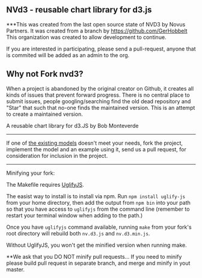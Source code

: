 NVd3 - reusable chart library for d3.js
-----------------------------------------

***This was created from the last open source state of NVD3 by Novus Partners.  It was created from a branch by https://github.com/GerHobbelt  This organization was created to allow development to continue.  

If you are interested in participating, please send a pull-request, anyone that is commited will be added as an admin to the org. 

Why not Fork nvd3?
-------------------------------------
When a project is abandoned by the original creator on Github, it creates all kinds of issues that prevent forward progress. There is no central place to submit issues, people googling/searching find the old dead repository and "Star" that such that no-one finds the maintained version.  This is an attempt to create a maintained version.  


A reusable chart library for d3.JS by Bob Monteverde


---

If one of [the existing models](https://github.com/nvd3/nvd3/tree/master/src/models) doesn't meet your needs, fork the project, implement the model and an example using it, send us a pull request, for consideration for inclusion in the project.

---

Minifying your fork:

The Makefile requires [UglifyJS](https://github.com/mishoo/UglifyJS).

The easist way to install is to install via npm. Run `npm install
uglify-js` from your home directory, then add the output from `npm bin`
into your path so that you have access to `uglifyjs` from the command
line (remember to restart your terminal window when adding to the path.)

Once you have `uglifyjs` command available, running `make` from your
fork's root directory will rebuild both `nv.d3.js` and `nv.d3.min.js`.

Without UglifyJS, you won't get the minified version when running make.

**We ask that you DO NOT minify pull requests...
If you need to minify please build pull request in separate branch, and
merge and minify in yout master.


